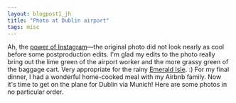 ```yaml
---
layout: blogpost1_jh
title: "Photo at Dublin airport"
tags: misc 
---
```

Ah, the [power of Instagram](https://instagram.com/p/1XVWYKoyri/?taken-by=instajeff4)—the original photo did not look nearly as cool before some postproduction edits. I'm glad my edits to the photo really bring out the lime green of the airport worker and the more grassy green of the baggage cart. Very appropriate for the rainy [Emerald Isle](http://en.wikipedia.org/wiki/Emerald_Isle). :) For my final dinner, I had a wonderful home-cooked meal with my Airbnb family.  Now it's time to get on the plane for Dublin via Munich! Here are some photos in no particular order.